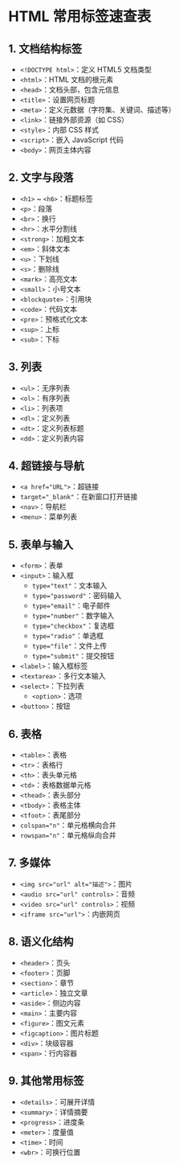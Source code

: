 # HTML 常用标签速查表

## 1. 文档结构标签

- `<!DOCTYPE html>`：定义 HTML5 文档类型
- `<html>`：HTML 文档的根元素
- `<head>`：文档头部，包含元信息
- `<title>`：设置网页标题
- `<meta>`：定义元数据（字符集、关键词、描述等）
- `<link>`：链接外部资源（如 CSS）
- `<style>`：内部 CSS 样式
- `<script>`：嵌入 JavaScript 代码
- `<body>`：网页主体内容

## 2. 文字与段落

- `<h1>` ~ `<h6>`：标题标签
- `<p>`：段落
- `<br>`：换行
- `<hr>`：水平分割线
- `<strong>`：加粗文本
- `<em>`：斜体文本
- `<u>`：下划线
- `<s>`：删除线
- `<mark>`：高亮文本
- `<small>`：小号文本
- `<blockquote>`：引用块
- `<code>`：代码文本
- `<pre>`：预格式化文本
- `<sup>`：上标
- `<sub>`：下标

## 3. 列表

- `<ul>`：无序列表
- `<ol>`：有序列表
- `<li>`：列表项
- `<dl>`：定义列表
- `<dt>`：定义列表标题
- `<dd>`：定义列表内容

## 4. 超链接与导航

- `<a href="URL">`：超链接
- `target="_blank"`：在新窗口打开链接
- `<nav>`：导航栏
- `<menu>`：菜单列表

## 5. 表单与输入

- `<form>`：表单
- `<input>`：输入框
  - `type="text"`：文本输入
  - `type="password"`：密码输入
  - `type="email"`：电子邮件
  - `type="number"`：数字输入
  - `type="checkbox"`：复选框
  - `type="radio"`：单选框
  - `type="file"`：文件上传
  - `type="submit"`：提交按钮
- `<label>`：输入框标签
- `<textarea>`：多行文本输入
- `<select>`：下拉列表
  - `<option>`：选项
- `<button>`：按钮

## 6. 表格

- `<table>`：表格
- `<tr>`：表格行
- `<th>`：表头单元格
- `<td>`：表格数据单元格
- `<thead>`：表头部分
- `<tbody>`：表格主体
- `<tfoot>`：表尾部分
- `colspan="n"`：单元格横向合并
- `rowspan="n"`：单元格纵向合并

## 7. 多媒体

- `<img src="url" alt="描述">`：图片
- `<audio src="url" controls>`：音频
- `<video src="url" controls>`：视频
- `<iframe src="url">`：内嵌网页

## 8. 语义化结构

- `<header>`：页头
- `<footer>`：页脚
- `<section>`：章节
- `<article>`：独立文章
- `<aside>`：侧边内容
- `<main>`：主要内容
- `<figure>`：图文元素
- `<figcaption>`：图片标题
- `<div>`：块级容器
- `<span>`：行内容器

## 9. 其他常用标签

- `<details>`：可展开详情
- `<summary>`：详情摘要
- `<progress>`：进度条
- `<meter>`：度量值
- `<time>`：时间
- `<wbr>`：可换行位置
